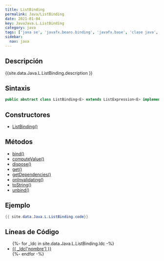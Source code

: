 ```yaml
---
title: ListBinding
permalink: Java/ListBinding
date: 2021-01-04
key: JavaJava.L.ListBinding
category: java
tags: ['java se', 'javafx.beans.binding', 'javafx.base', 'clase java', 'JavaFX 2.1']
sidebar: 
  nav: java
---
```


## Descripción
{{site.data.Java.L.ListBinding.description }}

## Sintaxis
~~~java
public abstract class ListBinding<E> extends ListExpression<E> implements Binding<ObservableList<E>>
~~~

## Constructores
* [ListBinding()](/Java/ListBinding/ListBinding/)

## Métodos
* [bind()](/Java/ListBinding/bind)
* [computeValue()](/Java/ListBinding/computeValue)
* [dispose()](/Java/ListBinding/dispose)
* [get()](/Java/ListBinding/get)
* [getDependencies()](/Java/ListBinding/getDependencies)
* [onInvalidating()](/Java/ListBinding/onInvalidating)
* [toString()](/Java/ListBinding/toString)
* [unbind()](/Java/ListBinding/unbind)

## Ejemplo
~~~java
{{ site.data.Java.L.ListBinding.code}}
~~~

## Líneas de Código
<ul>
{%- for _ldc in site.data.Java.L.ListBinding.ldc -%}
   <li>
       <a href="{{_ldc['url'] }}">{{ _ldc['nombre'] }}</a>
   </li>
{%- endfor -%}
</ul>
